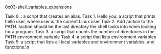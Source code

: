 0x03-shell_variables_expansions

Task 0. <o>:  a script that creates an alias.
Task 1. Hello you: a script that prints hello user, where user is the current Linux user
Task 2. Add /action to the PATH. /action should be the last directory the shell looks into when looking for a program.
Task 3. a script that counts the number of directories in the PATH environment variable
Task 4: a script that lists environment variables
Task 5: a script that lists all local variables and environment variables, and functions.\n
